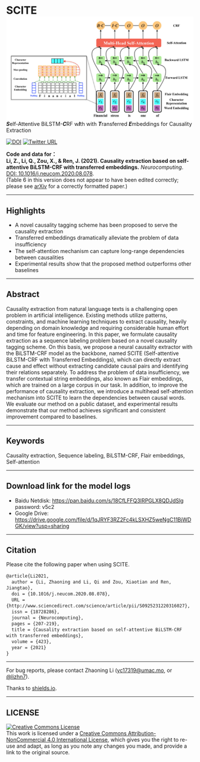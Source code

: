 # SCITE <img src="https://raw.githubusercontent.com/Das-Boot/scite/master/scite.png" align="right" width="561px">
***S***elf-Attentive BiLSTM-***C***RF w***I***th with ***T***ransferred ***E***mbeddings for Causality Extraction

[![DOI](https://img.shields.io/badge/DOI-10.1016%2Fj.neucom.2020.08.078-blue)](https://doi.org/10.1016/j.neucom.2020.08.078)
[![Twitter URL](https://img.shields.io/twitter/url?label=%40lizhn7&style=social&url=https%3A%2F%2Ftwitter.com%2Flizhn7)](https://twitter.com/lizhn7)

**Code and data for： <br />**
**Li, Z., Li, Q., Zou, X., & Ren, J. (2021). Causality extraction based on self-attentive BiLSTM-CRF with transferred embeddings.** *Neurocomputing*. <br />
[DOI: 10.1016/j.neucom.2020.08.078](https://doi.org/10.1016/j.neucom.2020.08.078). <br />
(Table 6 in this version does not appear to have been edited correctly; please see [arXiv](https://arxiv.org/abs/1904.07629) for a correctly formatted paper.)
___

## Highlights
- A novel causality tagging scheme has been proposed to serve the causality extraction
- Transferred embeddings dramatically alleviate the problem of data insuﬃciency
- The self-attention mechanism can capture long-range dependencies between causalities
- Experimental results show that the proposed method outperforms other baselines
___

## Abstract

Causality extraction from natural language texts is a challenging open problem in artificial intelligence. Existing methods utilize patterns, constraints, and machine learning techniques to extract causality, heavily depending on domain knowledge and requiring considerable human effort and time for feature engineering. In this paper, we formulate causality extraction as a sequence labeling problem based on a novel causality tagging scheme. On this basis, we propose a neural causality extractor with the BiLSTM-CRF model as the backbone, named SCITE (Self-attentive BiLSTM-CRF wIth Transferred Embeddings), which can directly extract cause and effect without extracting candidate causal pairs and identifying their relations separately. To address the problem of data insufficiency, we transfer contextual string embeddings, also known as Flair embeddings, which are trained on a large corpus in our task. In addition, to improve the performance of causality extraction, we introduce a multihead self-attention mechanism into SCITE to learn the dependencies between causal words. We evaluate our method on a public dataset, and experimental results demonstrate that our method achieves significant and consistent improvement compared to baselines.
___

## Keywords

Causality extraction, Sequence labeling, BiLSTM-CRF, Flair embeddings, Self-attention
___

## Download link for the model logs

- Baidu Netdisk: https://pan.baidu.com/s/18CfLFFQ3IRPGLX8QDJdSlg password: v5c2
- Google Drive: https://drive.google.com/file/d/1qJRYF3RZ2Fc4kLSXHZ5weNgC11BjWDGK/view?usp=sharing
___

## Citation
Please cite the following paper when using SCITE.
    
    @article{Li2021,
      author = {Li, Zhaoning and Li, Qi and Zou, Xiaotian and Ren, Jiangtao},
      doi = {10.1016/j.neucom.2020.08.078},
      URL = {http://www.sciencedirect.com/science/article/pii/S0925231220316027},
      issn = {18728286},
      journal = {Neurocomputing},
      pages = {207-219},
      title = {Causality extraction based on self-attentive BiLSTM-CRF with transferred embeddings},
      volume = {423},
      year = {2021}
    }
___

For bug reports, please contact Zhaoning Li ([yc17319@umac.mo](mailto:yc17319@umac.mo), or [@lizhn7](https://twitter.com/lizhn7)).

Thanks to [shields.io](https://shields.io/).
___

## LICENSE

<a rel="license" href="http://creativecommons.org/licenses/by-nc/4.0/"><img alt="Creative Commons License" style="border-width:0" src="https://i.creativecommons.org/l/by-nc/4.0/88x31.png" /></a><br />This work is licensed under a <a rel="license" href="http://creativecommons.org/licenses/by-nc/4.0/">Creative Commons Attribution-NonCommercial 4.0 International License</a>, which gives you the right to re-use and adapt, as long as you note any changes you made, and provide a link to the original source.

